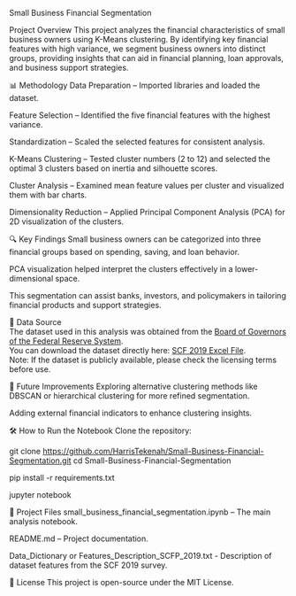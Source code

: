 Small Business Financial Segmentation

Project Overview This project analyzes the financial characteristics of small business owners using K-Means clustering. By identifying key financial features with high variance, we segment business owners into distinct groups, providing insights that can aid in financial planning, loan approvals, and business support strategies.

📊 Methodology Data Preparation – Imported libraries and loaded the dataset.

Feature Selection – Identified the five financial features with the highest variance.

Standardization – Scaled the selected features for consistent analysis.

K-Means Clustering – Tested cluster numbers (2 to 12) and selected the optimal 3 clusters based on inertia and silhouette scores.

Cluster Analysis – Examined mean feature values per cluster and visualized them with bar charts.

Dimensionality Reduction – Applied Principal Component Analysis (PCA) for 2D visualization of the clusters.

🔍 Key Findings Small business owners can be categorized into three financial groups based on spending, saving, and loan behavior.

PCA visualization helped interpret the clusters effectively in a lower-dimensional space.

This segmentation can assist banks, investors, and policymakers in tailoring financial products and support strategies.

📂 Data Source  
The dataset used in this analysis was obtained from the [Board of Governors of the Federal Reserve System](https://www.federalreserve.gov/econres/scf_2019.htm).  
You can download the dataset directly here: [SCF 2019 Excel File](https://www.federalreserve.gov/econres/files/scfp2019excel.zip).  
Note: If the dataset is publicly available, please check the licensing terms before use. 

🚀 Future Improvements Exploring alternative clustering methods like DBSCAN or hierarchical clustering for more refined segmentation.

Adding external financial indicators to enhance clustering insights.

🛠 How to Run the Notebook Clone the repository:

git clone https://github.com/HarrisTekenah/Small-Business-Financial-Segmentation.git cd Small-Business-Financial-Segmentation

pip install -r requirements.txt

jupyter notebook

📂 Project Files small_business_financial_segmentation.ipynb – The main analysis notebook.

README.md – Project documentation.

Data_Dictionary or Features_Description_SCFP_2019.txt - Description of dataset features from the SCF 2019 survey.

📜 License This project is open-source under the MIT License.
